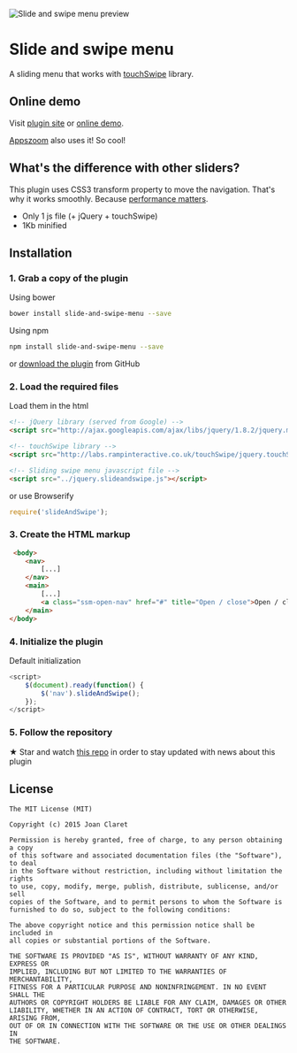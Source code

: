 ![Slide and swipe menu preview](http://joanclaret.github.io/slide-and-swipe-menu/demo/img/swipe-github-demo.png)


Slide and swipe menu
========================================
A sliding menu that works with [touchSwipe](http://labs.rampinteractive.co.uk/touchSwipe/) library.


Online demo
-----------
Visit [plugin site](http://joanclaret.github.io/slide-and-swipe-menu)  or  [online demo](http://joanclaret.github.io/slide-and-swipe-menu/demo/index.html).

[Appszoom](http://www.appszoom.com) also uses it! So cool!



What's the difference with other sliders?
-----------

This plugin uses CSS3 transform property to move the navigation. That's why it works smoothly. Because [performance matters](http://perf.rocks/).

* Only 1 js file (+ jQuery + touchSwipe)
* 1Kb minified


Installation
-----------

### 1. Grab a copy of the plugin

Using bower

```bash
bower install slide-and-swipe-menu --save
```

Using npm

```bash
npm install slide-and-swipe-menu --save
```

or [download the plugin](https://github.com/JoanClaret/slide-and-swipe-menu/archive/master.zip) from GitHub


### 2. Load the required files

Load them in the html

```html
<!-- jQuery library (served from Google) -->
<script src="http://ajax.googleapis.com/ajax/libs/jquery/1.8.2/jquery.min.js"></script>

<!-- touchSwipe library -->
<script src="http://labs.rampinteractive.co.uk/touchSwipe/jquery.touchSwipe.min.js"></script>

<!-- Sliding swipe menu javascript file -->
<script src="../jquery.slideandswipe.js"></script>
```

or use Browserify

```javascript
require('slideAndSwipe');
```


### 3. Create the HTML markup

```html
 <body>
    <nav>
        [...]
    </nav>
    <main>
        [...]
        <a class="ssm-open-nav" href="#" title="Open / close">Open / close</a>
    </main>
</body>
```


### 4. Initialize the plugin

Default initialization

```javascript
<script>
    $(document).ready(function() {
        $('nav').slideAndSwipe();
    });
</script>
```

### 5. Follow the repository
★ Star and watch [this repo](https://github.com/JoanClaret/slide-and-swipe-menu) in order to stay updated with news about this plugin


License
-------

    The MIT License (MIT)

    Copyright (c) 2015 Joan Claret

    Permission is hereby granted, free of charge, to any person obtaining a copy
    of this software and associated documentation files (the "Software"), to deal
    in the Software without restriction, including without limitation the rights
    to use, copy, modify, merge, publish, distribute, sublicense, and/or sell
    copies of the Software, and to permit persons to whom the Software is
    furnished to do so, subject to the following conditions:

    The above copyright notice and this permission notice shall be included in
    all copies or substantial portions of the Software.

    THE SOFTWARE IS PROVIDED "AS IS", WITHOUT WARRANTY OF ANY KIND, EXPRESS OR
    IMPLIED, INCLUDING BUT NOT LIMITED TO THE WARRANTIES OF MERCHANTABILITY,
    FITNESS FOR A PARTICULAR PURPOSE AND NONINFRINGEMENT. IN NO EVENT SHALL THE
    AUTHORS OR COPYRIGHT HOLDERS BE LIABLE FOR ANY CLAIM, DAMAGES OR OTHER
    LIABILITY, WHETHER IN AN ACTION OF CONTRACT, TORT OR OTHERWISE, ARISING FROM,
    OUT OF OR IN CONNECTION WITH THE SOFTWARE OR THE USE OR OTHER DEALINGS IN
    THE SOFTWARE.
